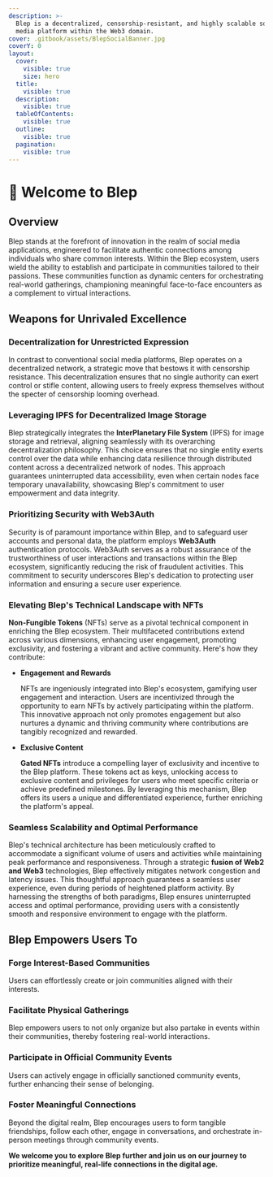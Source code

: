 ```yaml
---
description: >-
  Blep is a decentralized, censorship-resistant, and highly scalable social
  media platform within the Web3 domain.
cover: .gitbook/assets/BlepSocialBanner.jpg
coverY: 0
layout:
  cover:
    visible: true
    size: hero
  title:
    visible: true
  description:
    visible: true
  tableOfContents:
    visible: true
  outline:
    visible: true
  pagination:
    visible: true
---
```


# 👋 Welcome to Blep

## Overview

Blep stands at the forefront of innovation in the realm of social media applications, engineered to facilitate authentic connections among individuals who share common interests. Within the Blep ecosystem, users wield the ability to establish and participate in communities tailored to their passions. These communities function as dynamic centers for orchestrating real-world gatherings, championing meaningful face-to-face encounters as a complement to virtual interactions.

## Weapons for Unrivaled Excellence

### **Decentralization for Unrestricted Expression**

In contrast to conventional social media platforms, Blep operates on a decentralized network, a strategic move that bestows it with censorship resistance. This decentralization ensures that no single authority can exert control or stifle content, allowing users to freely express themselves without the specter of censorship looming overhead.

### **Leveraging IPFS for Decentralized Image Storage**

Blep strategically integrates the **InterPlanetary File System** (IPFS) for image storage and retrieval, aligning seamlessly with its overarching decentralization philosophy. This choice ensures that no single entity exerts control over the data while enhancing data resilience through distributed content across a decentralized network of nodes. This approach guarantees uninterrupted data accessibility, even when certain nodes face temporary unavailability, showcasing Blep's commitment to user empowerment and data integrity.

### **Prioritizing Security with Web3Auth**

Security is of paramount importance within Blep, and to safeguard user accounts and personal data, the platform employs **Web3Auth** authentication protocols. Web3Auth serves as a robust assurance of the trustworthiness of user interactions and transactions within the Blep ecosystem, significantly reducing the risk of fraudulent activities. This commitment to security underscores Blep's dedication to protecting user information and ensuring a secure user experience.

### **Elevating Blep's Technical Landscape with NFTs**

**Non-Fungible Tokens** (NFTs) serve as a pivotal technical component in enriching the Blep ecosystem. Their multifaceted contributions extend across various dimensions, enhancing user engagement, promoting exclusivity, and fostering a vibrant and active community. Here's how they contribute:

*   **Engagement and Rewards**

    NFTs are ingeniously integrated into Blep's ecosystem, gamifying user engagement and interaction. Users are incentivized through the opportunity to earn NFTs by actively participating within the platform. This innovative approach not only promotes engagement but also nurtures a dynamic and thriving community where contributions are tangibly recognized and rewarded.
*   **Exclusive Content**

    **Gated NFTs** introduce a compelling layer of exclusivity and incentive to the Blep platform. These tokens act as keys, unlocking access to exclusive content and privileges for users who meet specific criteria or achieve predefined milestones. By leveraging this mechanism, Blep offers its users a unique and differentiated experience, further enriching the platform's appeal.

### **Seamless Scalability and Optimal Performance**

Blep's technical architecture has been meticulously crafted to accommodate a significant volume of users and activities while maintaining peak performance and responsiveness. Through a strategic **fusion of Web2 and Web3** technologies, Blep effectively mitigates network congestion and latency issues. This thoughtful approach guarantees a seamless user experience, even during periods of heightened platform activity. By harnessing the strengths of both paradigms, Blep ensures uninterrupted access and optimal performance, providing users with a consistently smooth and responsive environment to engage with the platform.

## Blep Empowers Users To

### **Forge Interest-Based Communities**

Users can effortlessly create or join communities aligned with their interests.

### **Facilitate Physical Gatherings**

Blep empowers users to not only organize but also partake in events within their communities, thereby fostering real-world interactions.

### **Participate in Official Community Events**

Users can actively engage in officially sanctioned community events, further enhancing their sense of belonging.

### **Foster Meaningful Connections**

Beyond the digital realm, Blep encourages users to form tangible friendships, follow each other, engage in conversations, and orchestrate in-person meetings through community events.



**We welcome you to explore Blep further and join us on our journey to prioritize meaningful, real-life connections in the digital age.**
